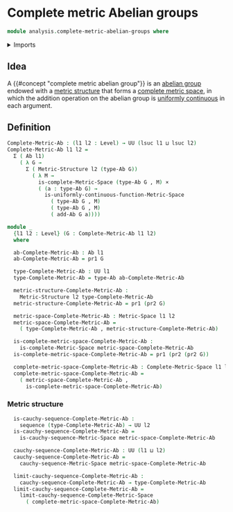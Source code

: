 # Complete metric Abelian groups

```agda
module analysis.complete-metric-abelian-groups where
```

<details><summary>Imports</summary>

```agda
open import elementary-number-theory.natural-numbers
open import elementary-number-theory.positive-rational-numbers

open import foundation.cartesian-product-types
open import foundation.dependent-pair-types
open import foundation.equivalences
open import foundation.identity-types
open import foundation.propositions
open import foundation.retractions
open import foundation.sections
open import foundation.sequences
open import foundation.subtypes
open import foundation.universe-levels

open import group-theory.abelian-groups

open import metric-spaces.cauchy-sequences-complete-metric-spaces
open import metric-spaces.cauchy-sequences-metric-spaces
open import metric-spaces.complete-metric-spaces
open import metric-spaces.metric-spaces
open import metric-spaces.uniformly-continuous-functions-metric-spaces
```

</details>

## Idea

A {{#concept "complete metric abelian group"}} is an
[abelian group](group-theory.abelian-groups.md) endowed with a
[metric structure](metric-spaces.metric-spaces.md) that forms a
[complete metric space](metric-spaces.complete-metric-spaces.md), in which the
addition operation on the abelian group is
[uniformly continuous](metric-spaces.uniformly-continuous-functions-metric-spaces.md)
in each argument.

## Definition

```agda
Complete-Metric-Ab : (l1 l2 : Level) → UU (lsuc l1 ⊔ lsuc l2)
Complete-Metric-Ab l1 l2 =
  Σ ( Ab l1)
    ( λ G →
      Σ ( Metric-Structure l2 (type-Ab G))
        ( λ M →
          is-complete-Metric-Space (type-Ab G , M) ×
          ( (a : type-Ab G) →
            is-uniformly-continuous-function-Metric-Space
              ( type-Ab G , M)
              ( type-Ab G , M)
              ( add-Ab G a))))

module _
  {l1 l2 : Level} (G : Complete-Metric-Ab l1 l2)
  where

  ab-Complete-Metric-Ab : Ab l1
  ab-Complete-Metric-Ab = pr1 G

  type-Complete-Metric-Ab : UU l1
  type-Complete-Metric-Ab = type-Ab ab-Complete-Metric-Ab

  metric-structure-Complete-Metric-Ab :
    Metric-Structure l2 type-Complete-Metric-Ab
  metric-structure-Complete-Metric-Ab = pr1 (pr2 G)

  metric-space-Complete-Metric-Ab : Metric-Space l1 l2
  metric-space-Complete-Metric-Ab =
    ( type-Complete-Metric-Ab , metric-structure-Complete-Metric-Ab)

  is-complete-metric-space-Complete-Metric-Ab :
    is-complete-Metric-Space metric-space-Complete-Metric-Ab
  is-complete-metric-space-Complete-Metric-Ab = pr1 (pr2 (pr2 G))

  complete-metric-space-Complete-Metric-Ab : Complete-Metric-Space l1 l2
  complete-metric-space-Complete-Metric-Ab =
    ( metric-space-Complete-Metric-Ab ,
      is-complete-metric-space-Complete-Metric-Ab)
```

### Metric structure

```agda
  is-cauchy-sequence-Complete-Metric-Ab :
    sequence (type-Complete-Metric-Ab) → UU l2
  is-cauchy-sequence-Complete-Metric-Ab =
    is-cauchy-sequence-Metric-Space metric-space-Complete-Metric-Ab

  cauchy-sequence-Complete-Metric-Ab : UU (l1 ⊔ l2)
  cauchy-sequence-Complete-Metric-Ab =
    cauchy-sequence-Metric-Space metric-space-Complete-Metric-Ab

  limit-cauchy-sequence-Complete-Metric-Ab :
    cauchy-sequence-Complete-Metric-Ab → type-Complete-Metric-Ab
  limit-cauchy-sequence-Complete-Metric-Ab =
    limit-cauchy-sequence-Complete-Metric-Space
      ( complete-metric-space-Complete-Metric-Ab)
```
